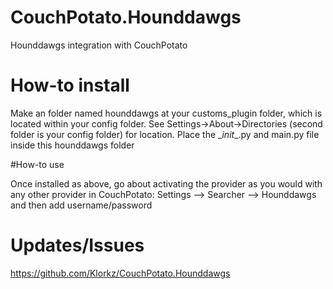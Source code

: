 # CouchPotato.Hounddawgs

Hounddawgs integration with CouchPotato

# How-to install

Make an folder named hounddawgs at your customs_plugin folder, which is located within your config folder. See Settings->About->Directories (second folder is your config folder) for location. Place the \__init__.py and main.py file inside this hounddawgs folder

#How-to use

Once installed as above, go about activating the provider as you would with any other provider in CouchPotato:
Settings --> Searcher --> Hounddawgs and then add username/password

# Updates/Issues
https://github.com/Klorkz/CouchPotato.Hounddawgs
